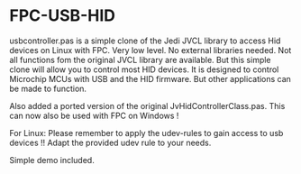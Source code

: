 # FPC-USB-HID
usbcontroller.pas is a simple clone of the Jedi JVCL library to access Hid devices on Linux with FPC.
Very low level. No external libraries needed.
Not all functions fom the original JVCL library are available.
But this simple clone will allow you to control most HID devices.
It is designed to control Microchip MCUs with USB and the HID firmware.
But other applications can be made to function.

Also added a ported version of the original JvHidControllerClass.pas.
This can now also be used with FPC on Windows ! 

For Linux:
Please remember to apply the udev-rules to gain access to usb devices !!
Adapt the provided udev rule to your needs.

Simple demo included.